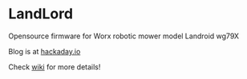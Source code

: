 # LandLord
Opensource firmware for Worx robotic mower model Landroid wg79X

Blog is at [hackaday.io](https://hackaday.io/project/6717-landlord)

Check [wiki](https://github.com/Damme/LandLord/wiki) for more details!
